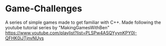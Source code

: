 # Game-Challenges
A series of simple games made to get familiar with C++. Made following the youtube tutorial series by "MakingGamesWithBen"
https://www.youtube.com/playlist?list=PLSPw4ASQYyynKPY0I-QFHK0iJTjnvNUys
